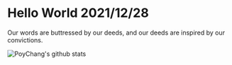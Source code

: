 # Hello World 2021/12/28

Our words are buttressed by our deeds, and our deeds are inspired by our convictions.

![PoyChang's github stats](https://github-readme-stats.vercel.app/api?username=poychang&show_icons=true&theme=dracula)
